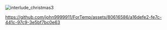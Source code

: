 ![interlude_christmas3](https://github.com/john9999911/ForTemp/assets/80616586/ae76db16-0635-4fff-bebc-94c4001ccd17)

https://github.com/john9999911/ForTemp/assets/80616586/a16defe2-fe7c-441c-97c9-3e5bf7bc0e63

